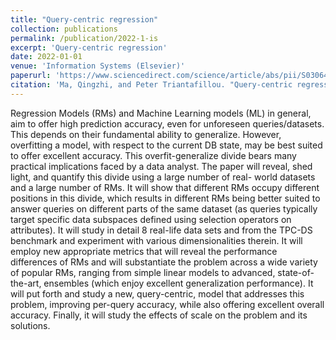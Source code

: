 ```yaml
---
title: "Query-centric regression"
collection: publications
permalink: /publication/2022-1-is
excerpt: 'Query-centric regression'
date: 2022-01-01
venue: 'Information Systems (Elsevier)'
paperurl: 'https://www.sciencedirect.com/science/article/abs/pii/S0306437921000107'
citation: 'Ma, Qingzhi, and Peter Triantafillou. "Query-centric regression." Information Systems 104 (2022): 101736.'
---
```


Regression Models (RMs) and Machine Learning models (ML) in general, aim to offer high prediction
accuracy, even for unforeseen queries/datasets. This depends on their fundamental ability to generalize.
However, overfitting a model, with respect to the current DB state, may be best suited to offer
excellent accuracy. This overfit-generalize divide bears many practical implications faced by a data
analyst. The paper will reveal, shed light, and quantify this divide using a large number of real-
world datasets and a large number of RMs. It will show that different RMs occupy different positions
in this divide, which results in different RMs being better suited to answer queries on different
parts of the same dataset (as queries typically target specific data subspaces defined using selection
operators on attributes). It will study in detail 8 real-life data sets and from the TPC-DS benchmark
and experiment with various dimensionalities therein. It will employ new appropriate metrics that
will reveal the performance differences of RMs and will substantiate the problem across a wide variety
of popular RMs, ranging from simple linear models to advanced, state-of-the-art, ensembles (which
enjoy excellent generalization performance). It will put forth and study a new, query-centric, model that
addresses this problem, improving per-query accuracy, while also offering excellent overall accuracy.
Finally, it will study the effects of scale on the problem and its solutions.
